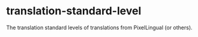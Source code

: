 # translation-standard-level
The translation standard levels of translations from PixelLingual (or others).
